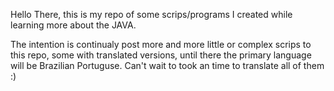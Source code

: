 Hello There, this is my repo of some scrips/programs I created while learning more about the JAVA.

The intention is continualy post more and more little or complex scrips to this repo, some with translated versions, until there the primary language will be Brazilian Portuguse.
Can't wait to took an time to translate all of them :)
